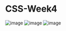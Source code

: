 # CSS-Week4
![image](https://user-images.githubusercontent.com/115491975/209403360-d500a686-479f-4ca2-b742-306ab8bd9880.png)
![image](https://user-images.githubusercontent.com/115491975/209403420-1ca10154-3ec8-427d-a21d-596b2e3b2503.png)
![image](https://user-images.githubusercontent.com/115491975/209407798-5b2f81d1-a595-4227-90af-748081224fbe.png)

